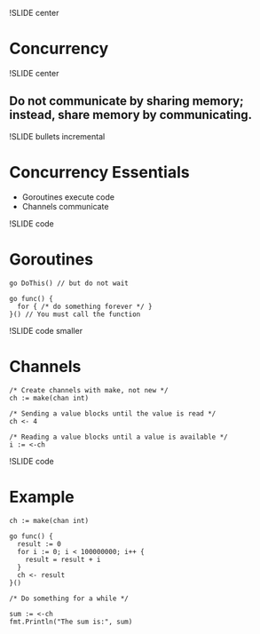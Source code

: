 !SLIDE center
# Concurrency #

!SLIDE center
## Do not communicate by sharing memory; instead, share memory by communicating.

!SLIDE bullets incremental
# Concurrency Essentials
* Goroutines execute code
* Channels communicate

!SLIDE code
# Goroutines
    go DoThis() // but do not wait

    go func() {
      for { /* do something forever */ }
    }() // You must call the function

!SLIDE code smaller
# Channels
    /* Create channels with make, not new */
    ch := make(chan int)

    /* Sending a value blocks until the value is read */
    ch <- 4

    /* Reading a value blocks until a value is available */
    i := <-ch

!SLIDE code
# Example
    ch := make(chan int)
    
    go func() {
      result := 0
      for i := 0; i < 100000000; i++ {
        result = result + i
      }
      ch <- result
    }()
    
    /* Do something for a while */
    
    sum := <-ch
    fmt.Println("The sum is:", sum)